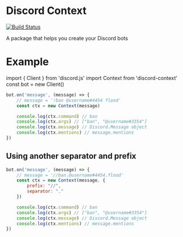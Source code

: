# Discord Context
[![Build Status](https://travis-ci.com/WebD-EG/Discord-Context.svg?branch=master)](https://travis-ci.com/WebD-EG/Discord-Context)

A package that helps you create your Discord bots

# Example
import { Client } from 'discord.js'
import Context from 'discord-context'
const bot = new Client()

```js
bot.on('message', (message) => {
    // message = '!ban @username#4454 flood'
    const ctx = new Context(message)

    console.log(ctx.command) // ban
    console.log(ctx.args) // ["ban", "@username#3354"]
    console.log(ctx.message) // Discord.Message object
    console.log(ctx.mentions) // message.mentions
})
```

## Using another separator and prefix

```js
bot.on('message', (message) => {
    // message = '//ban.@username#4454.flood'
    const ctx = new Context(message, {
        prefix: "//",
        separator: "."
    })

    console.log(ctx.command) // ban
    console.log(ctx.args) // ["ban", "@username#3354"]
    console.log(ctx.message) // Discord.Message object
    console.log(ctx.mentions) // message.mentions
})
```
